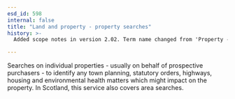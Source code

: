 ```yaml
---
esd_id: 598
internal: false
title: "Land and property - property searches"
history: >-
  Added scope notes in version 2.02. Term name changed from 'Property - searches' to 'Land and property - property searches' in version 3.00. Scope notes amended in version 3.05.

---
```


Searches on individual properties - usually on behalf of prospective purchasers - to identify any town planning, statutory orders, highways, housing and environmental health matters which might impact on the property.  In Scotland, this service also covers area searches.

